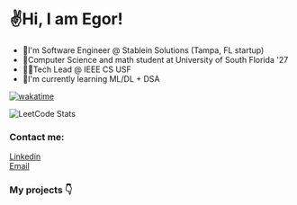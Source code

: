 <h1>✌️Hi, I am Egor!</h1>


- 🏢I'm Software Engineer @ Stablein Solutions (Tampa, FL startup)
- 🏫Computer Science and math student at University of South Florida '27
- 🧑‍🏫Tech Lead @ IEEE CS USF 
- 🧠I'm currently learning ML/DL + DSA
<!--- 👨‍💻I am currently learning a bunch of stuff-->

[![wakatime](https://wakatime.com/badge/user/f931925b-f4c5-4a55-97ac-b51912a98888.svg)](https://wakatime.com/@f931925b-f4c5-4a55-97ac-b51912a98888) 

![LeetCode Stats](https://leetcard.jacoblin.cool/kharitonov-egor?theme=dark&font=JetBrains%20Mono&ext=heatmap)

### Contact me:

[Linkedin](https://www.linkedin.com/in/kharitonov-egor) <br>
[Email](mailto:egakhar@gmail.com)

### My projects 👇

 <!--[<img src="https://www.codewars.com/users/kharitonov-egor/badges/small">](https://www.codewars.com/users/kharitonov-egor) -->

 

 <!-- # [![wakatime](https://wakatime.com/badge/user/f931925b-f4c5-4a55-97ac-b51912a98888.svg)](https://wakatime.com/@f931925b-f4c5-4a55-97ac-b51912a98888) -->

